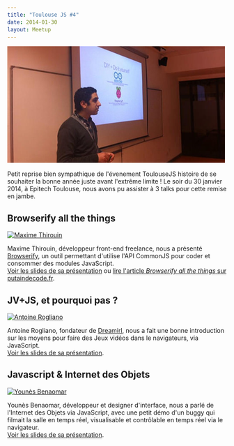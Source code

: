 ```yaml
---
title: "Toulouse JS #4"
date: 2014-01-30
layout: Meetup
---
```


![Toulouse JS 4](/assets/meetups/toulousejs4.jpg)

Petit reprise bien sympathique de l'évenement ToulouseJS histoire de se souhaiter la bonne année juste avant l'extrême limite ! Le soir du 30 janvier 2014, à Epitech Toulouse, nous avons pu assister à 3 talks pour cette remise en jambe.

## Browserify all the things

[![Maxime Thirouin](//avatars1.githubusercontent.com/u/157534?v=3&s=64 "Maxime Thirouin")](http://moox.io/)

Maxime Thirouin, développeur front-end freelance, nous a présenté [Browserify](http://browserify.org/), un outil permettant d'utilise l'API CommonJS pour coder et consommer des modules JavaScript.<br>
[Voir les slides de sa présentation](http://moox.io/slides/2014/browserify-all-the-things/) ou [lire l'article _Browserify all the things_ sur putaindecode.fr](http://putaindecode.fr/posts/js/browserify-all-the-things/).

## JV+JS, et pourquoi pas ?

[![Antoine Rogliano](Ma//avatars3.githubusercontent.com/u/1068709?v=3&s=64 "Antoine Rogliano")](http://dreamirl.com/)

Antoine Rogliano, fondateur de [Dreamirl](http://dreamirl.com/), nous a fait une bonne introduction sur les moyens pour faire des Jeux vidéos dans le navigateurs, via JavaScript.<br>
[Voir les slides de sa présentation](http://inabook.fr/slides/tjs-jvjs/).

## Javascript & Internet des Objets

[![Younès Benaomar](http://www.interactive-object.com/francejs/images/avatar.png "Younès Benaomar")](http://www.interactive-object.com/)

Younès Benaomar, développeur et designer d'interface, nous a parlé de l'Internet des Objets via JavaScript, avec une petit démo d'un buggy qui filmait la salle en temps réel, visualisable et contrôlable en temps réel via le navigateur.<br>
[Voir les slides de sa présentation](http://www.interactive-object.com/francejs/).
